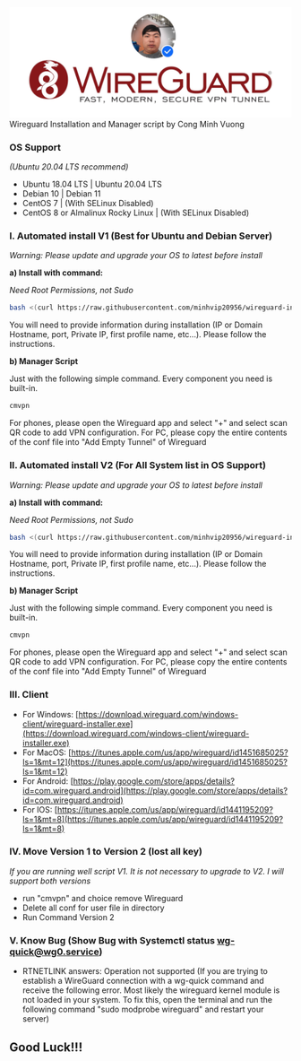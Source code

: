 ![Banner](/banner.jpg)
<br />
Wireguard Installation and Manager script by Cong Minh Vuong
<br />
### OS Support
*(Ubuntu 20.04 LTS recommend)*
- Ubuntu 18.04 LTS | Ubuntu 20.04 LTS
- Debian 10 | Debian 11
- CentOS 7 | (With SELinux Disabled)
- CentOS 8 or Almalinux Rocky Linux | (With SELinux Disabled)

### I. Automated install V1 (Best for Ubuntu and Debian Server)
*Warning: Please update and upgrade your OS to latest before install*

**a) Install with command:**

*Need Root Permissions, not Sudo*

```bash
bash <(curl https://raw.githubusercontent.com/minhvip20956/wireguard-install/main/vpn.sh || wget -O - https://raw.githubusercontent.com/minhvip20956/wireguard-install/main/vpn.sh)
```
You will need to provide information during installation (IP or Domain Hostname, port, Private IP, first profile name, etc...). Please follow the instructions.

**b) Manager Script**

Just with the following simple command. Every component you need is built-in.

```bash
cmvpn
```

For phones, please open the Wireguard app and select "+" and select scan QR code to add VPN configuration. For PC, please copy the entire contents of the conf file into "Add Empty Tunnel" of Wireguard

### II. Automated install V2 (For All System list in OS Support)
*Warning: Please update and upgrade your OS to latest before install*

**a) Install with command:**

*Need Root Permissions, not Sudo*

```bash
bash <(curl https://raw.githubusercontent.com/minhvip20956/wireguard-install/main/vpn2.sh || wget -O - https://raw.githubusercontent.com/minhvip20956/wireguard-install/main/vpn2.sh)
```
You will need to provide information during installation (IP or Domain Hostname, port, Private IP, first profile name, etc...). Please follow the instructions.

**b) Manager Script**

Just with the following simple command. Every component you need is built-in. 

```bash
cmvpn
```

For phones, please open the Wireguard app and select "+" and select scan QR code to add VPN configuration. For PC, please copy the entire contents of the conf file into "Add Empty Tunnel" of Wireguard

### III. Client
- For Windows: [https://download.wireguard.com/windows-client/wireguard-installer.exe](https://download.wireguard.com/windows-client/wireguard-installer.exe)
- For MacOS: [https://itunes.apple.com/us/app/wireguard/id1451685025?ls=1&mt=12](https://itunes.apple.com/us/app/wireguard/id1451685025?ls=1&mt=12)
- For Android: [https://play.google.com/store/apps/details?id=com.wireguard.android](https://play.google.com/store/apps/details?id=com.wireguard.android)
- For IOS: [https://itunes.apple.com/us/app/wireguard/id1441195209?ls=1&mt=8](https://itunes.apple.com/us/app/wireguard/id1441195209?ls=1&mt=8)

### IV. Move Version 1 to Version 2 (lost all key)
*If you are running well script V1. It is not necessary to upgrade to V2. I will support both versions*
- run "cmvpn" and choice remove Wireguard
- Delete all conf for user file in directory
- Run Command Version 2

### V. Know Bug (Show Bug with Systemctl status wg-quick@wg0.service)
- RTNETLINK answers: Operation not supported (If you are trying to establish a WireGuard connection with a wg-quick command and receive the following error. Most likely the wireguard kernel module is not loaded in your system. To fix this, open the terminal and run the following command "sudo modprobe wireguard" and restart your server)

## Good Luck!!!
